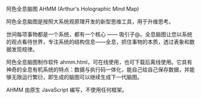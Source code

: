 阿色全息脑图 AHMM (Arthur's Holographic Mind Map)

阿色全息脑图是按照大系统观原理开发的新型思维工具，用于升维思考。

世间每项事物都是一个系统，都有一个核心 —— 吸引子@。全息脑图让您以系统的观点看待世界，专注系统的结构信息——全息，抓住事物的本质，透过表象和数据发现规律。

阿色全息脑图制作软件 ahmm.html，可在线使用，也可下载后离线使用。它具有神奇的全息有机系统的特点：数据与执行码一体化，能自己给自己保存数据，并能够无限运行繁衍，即生成的脑图可以继续生成下一代脑图。

AHMM 由原生 JavaScript 编写，不使用任何框架。
